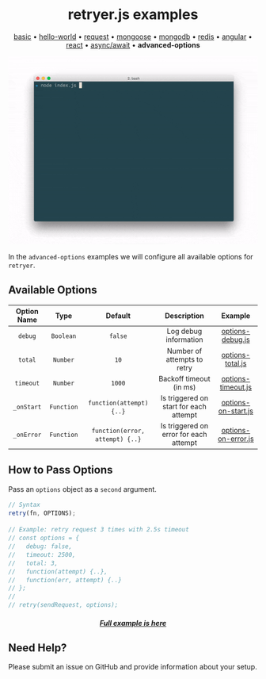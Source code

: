 
<h1 align="center">retryer.js examples</h1>

<p align="center">
  <a href="https://github.com/ykrevnyi/reconnect/blob/docs/examples/basic">basic</a> &bull;
  <a href="https://github.com/ykrevnyi/reconnect/blob/docs/examples/hello-world">hello-world</a> &bull;
  <a href="https://github.com/ykrevnyi/reconnect/blob/docs/examples/request">request</a> &bull;
  <a href="https://github.com/ykrevnyi/reconnect/blob/docs/examples/mongoose">mongoose</a> &bull;
  <a href="https://github.com/ykrevnyi/reconnect/blob/docs/examples/mongodb">mongodb</a> &bull;
  <a href="https://github.com/ykrevnyi/reconnect/blob/docs/examples/redis">redis</a> &bull;
  <a href="https://github.com/ykrevnyi/reconnect/blob/docs/examples/angular">angular</a> &bull;
  <a href="https://github.com/ykrevnyi/reconnect/blob/docs/examples/react">react</a> &bull;
  <a href="https://github.com/ykrevnyi/reconnect/blob/docs/examples/async-await">async/await</a> &bull;
  <b>advanced-options</b>
</p>

<p align="center">
  <img src="https://github.com/ykrevnyi/reconnect/blob/docs/docs/retryer-options-v1.0.1.gif" alt="retryer.js options"/>
</p>

In the `advanced-options` examples we will configure all available options for `retryer`.

## Available Options
**Option Name**|**Type**|**Default**|**Description**|**Example**
:-------------:|:------:|:---------:|:-------------:|:--------:|
`debug`|`Boolean`|`false`|Log debug information|<a href="https://github.com/ykrevnyi/reconnect/blob/docs/examples/advanced-options/options-debug.js">options-debug.js</a>
`total`|`Number`|`10`|Number of attempts to retry|<a href="https://github.com/ykrevnyi/reconnect/blob/docs/examples/advanced-options/options-total.js">options-total.js</a>
`timeout`|`Number`|`1000`|Backoff timeout (in ms)|<a href="https://github.com/ykrevnyi/reconnect/blob/docs/examples/advanced-options/options-timeout.js">options-timeout.js</a>
`_onStart`|`Function`|`function(attempt) {..}`|Is triggered on start for each attempt|<a href="https://github.com/ykrevnyi/reconnect/blob/docs/examples/advanced-options/options-on-start.js">options-on-start.js</a>
`_onError`|`Function`|`function(error, attempt) {..}`|Is triggered on error for each attempt|<a href="https://github.com/ykrevnyi/reconnect/blob/docs/examples/advanced-options/options-on-error.js">options-on-error.js</a>

## How to Pass Options

Pass an `options` object as a `second` argument.

```javascript
// Syntax
retry(fn, OPTIONS);

// Example: retry request 3 times with 2.5s timeout
// const options = {
//   debug: false,
//   timeout: 2500,
//   total: 3,
//   function(attempt) {..},
//   function(err, attempt) {..}
// };
//
// retry(sendRequest, options);
```
<h5 align="center"><a href="https://github.com/ykrevnyi/reconnect/blob/docs/examples/advanced-options/index.js">Full example is here</a></h5>

## Need Help?
Please submit an issue on GitHub and provide information about your setup.
